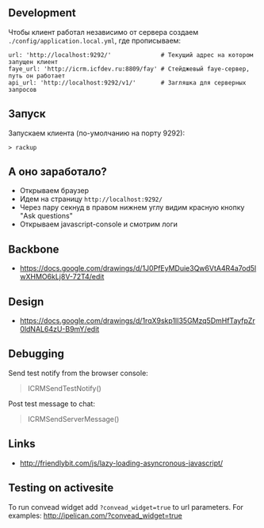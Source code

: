 Development
------

Чтобы клиент работал независимо от сервера создаем `./config/application.local.yml`, где прописываем:

    url: 'http://localhost:9292/'              # Текущий адрес на котором запущен клиент
    faye_url: 'http://icrm.icfdev.ru:8809/fay' # Стейджевый faye-сервер, путь он работает
    api_url: 'http://localhost:9292/v1/'       # Загляшка для серверных запросов

Запуск
------

Запускаем клиента (по-умолчанию на порту 9292):

    > rackup
    
    
А оно заработало?
-----------------

* Открываем браузер
* Идем на страницу `http://localhost:9292/`
* Через пару секнуд в правом нижнем углу видим красную  кнопку "Ask questions"
* Открываем javascript-console и смотрим логи

Backbone
--------

* https://docs.google.com/drawings/d/1J0PfEyMDuie3Qw6VtA4R4a7od5lwXHMO6kLj8V-72T4/edit

Design
------

* https://docs.google.com/drawings/d/1rqX9skp1lI35GMzq5DmHfTayfpZr0ldNAL64zU-B9mY/edit


Debugging
---------

Send test notify from the browser console:

   > ICRMSendTestNotify()

Post test message to chat:

   > ICRMSendServerMessage()
   

Links
-----

* http://friendlybit.com/js/lazy-loading-asyncronous-javascript/


Testing on activesite
---------------------

To run convead widget add `?convead_widget=true` to url parameters. For
examples: http://ipelican.com/?convead_widget=true
